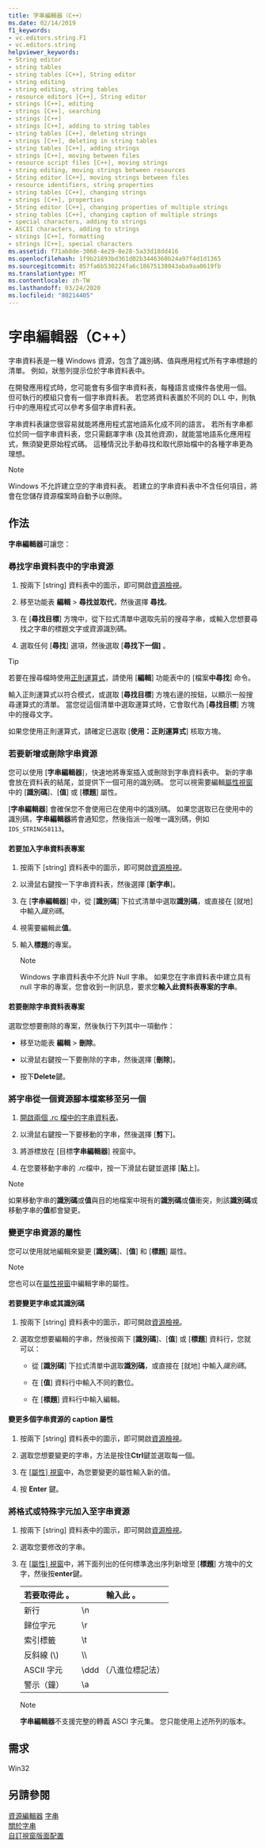 ```yaml
---
title: 字串編輯器（C++）
ms.date: 02/14/2019
f1_keywords:
- vc.editors.string.F1
- vc.editors.string
helpviewer_keywords:
- String editor
- string tables
- string tables [C++], String editor
- string editing
- string editing, string tables
- resource editors [C++], String editor
- strings [C++], editing
- strings [C++], searching
- strings [C++]
- strings [C++], adding to string tables
- string tables [C++], deleting strings
- strings [C++], deleting in string tables
- string tables [C++], adding strings
- strings [C++], moving between files
- resource script files [C++], moving strings
- string editing, moving strings between resources
- String editor [C++], moving strings between files
- resource identifiers, string properties
- string tables [C++], changing strings
- strings [C++], properties
- String editor [C++], changing properties of multiple strings
- string tables [C++], changing caption of multiple strings
- special characters, adding to strings
- ASCII characters, adding to strings
- strings [C++], formatting
- strings [C++], special characters
ms.assetid: f71ab8de-3068-4e29-8e28-5a33d18dd416
ms.openlocfilehash: 1f9b21893bd361d02b3446360b24a97f4d1d1365
ms.sourcegitcommit: 857fa6b530224fa6c18675138043aba9aa0619fb
ms.translationtype: MT
ms.contentlocale: zh-TW
ms.lasthandoff: 03/24/2020
ms.locfileid: "80214405"
---
```

# <a name="string-editor-c"></a>字串編輯器（C++）

字串資料表是一種 Windows 資源，包含了識別碼、值與應用程式所有字串標題的清單。 例如，狀態列提示位於字串資料表中。

在開發應用程式時，您可能會有多個字串資料表，每種語言或條件各使用一個。 但可執行的模組只會有一個字串資料表。 若您將資料表置於不同的 DLL 中，則執行中的應用程式可以參考多個字串資料表。

字串資料表讓您很容易就能將應用程式當地語系化成不同的語言。 若所有字串都位於同一個字串資料表，您只需翻凙字串 (及其他資源)，就能當地語系化應用程式，無須變更原始程式碼。 這種情況比手動尋找和取代原始檔中的各種字串更為理想。

> [!NOTE]
> Windows 不允許建立空的字串資料表。 若建立的字串資料表中不含任何項目，將會在您儲存資源檔案時自動予以刪除。

## <a name="how-to"></a>作法

**字串編輯器**可讓您：

### <a name="to-find-a-string-resource-in-the-string-table"></a>尋找字串資料表中的字串資源

1. 按兩下 [string] 資料表中的圖示，即可開啟[資源檢視](how-to-create-a-resource-script-file.md#create-resources)。

1. 移至功能表 **編輯** > **尋找並取代**，然後選擇 **尋找**。

1. 在 [**尋找目標**] 方塊中，從下拉式清單中選取先前的搜尋字串，或輸入您想要尋找之字串的標題文字或資源識別碼。

1. 選取任何 [**尋找**] 選項，然後選取 [**尋找下一個]** 。

> [!TIP]
> 若要在搜尋檔時使用[正則運算式](/visualstudio/ide/using-regular-expressions-in-visual-studio)，請使用 [**編輯**] 功能表中的 [檔案**中尋找**] 命令。
>
> 輸入正則運算式以符合模式，或選取 [**尋找目標**] 方塊右邊的按鈕，以顯示一般搜尋運算式的清單。 當您從這個清單中選取運算式時，它會取代為 [**尋找目標**] 方塊中的搜尋文字。
>
> 如果您使用正則運算式，請確定已選取 [**使用：正則運算式**] 核取方塊。

### <a name="to-add-or-delete-a-string-resource"></a>若要新增或刪除字串資源

您可以使用 [**字串編輯器**]，快速地將專案插入或刪除到字串資料表中。 新的字串會放在資料表的結尾，並提供下一個可用的識別碼。 您可以視需要編輯[屬性視窗](/visualstudio/ide/reference/properties-window)中的 [**識別碼**]、[**值**] 或 [**標題**] 屬性。

[**字串編輯器**] 會確保您不會使用已在使用中的識別碼。 如果您選取已在使用中的識別碼，**字串編輯器**將會通知您，然後指派一般唯一識別碼，例如 `IDS_STRING58113`。

#### <a name="to-add-a-string-table-entry"></a>若要加入字串資料表專案

1. 按兩下 [string] 資料表中的圖示，即可開啟[資源檢視](how-to-create-a-resource-script-file.md#create-resources)。

1. 以滑鼠右鍵按一下字串資料表，然後選擇 [**新字串**]。

1. 在 [**字串編輯器**] 中，從 [**識別碼**] 下拉式清單中選取**識別碼**，或直接在 [就地] 中輸入*識別碼*。

1. 視需要編輯此**值**。

1. 輸入**標題**的專案。

   > [!NOTE]
   > Windows 字串資料表中不允許 Null 字串。 如果您在字串資料表中建立具有 null 字串的專案，您會收到一則訊息，要求您**輸入此資料表專案的字串**。

#### <a name="to-delete-a-string-table-entry"></a>若要刪除字串資料表專案

選取您想要刪除的專案，然後執行下列其中一項動作：

- 移至功能表 **編輯** > **刪除**。

- 以滑鼠右鍵按一下要刪除的字串，然後選擇 [**刪除**]。

- 按下**Delete**鍵。

### <a name="to-move-a-string-from-one-resource-script-file-to-another"></a>將字串從一個資源腳本檔案移至另一個

1. [開啟兩個 .rc 檔中的字串資料表](../windows/how-to-create-a-resource-script-file.md)。

1. 以滑鼠右鍵按一下要移動的字串，然後選擇 [**剪**下]。

1. 將游標放在 [目標**字串編輯器**] 視窗中。

1. 在您要移動字串的 *.rc*檔中，按一下滑鼠右鍵並選擇 [**貼**上]。

> [!NOTE]
> 如果移動字串的**識別碼**或**值**與目的地檔案中現有的**識別碼**或**值**衝突，則該**識別碼**或移動字串的**值**都會變更。

### <a name="to-change-the-properties-of-a-string-resource"></a>變更字串資源的屬性

您可以使用就地編輯來變更 [**識別碼**]、[**值**] 和 [**標題**] 屬性。

> [!NOTE]
>  您也可以在[屬性視窗](/visualstudio/ide/reference/properties-window)中編輯字串的屬性。

#### <a name="to-change-a-string-or-its-identifier"></a>若要變更字串或其識別碼

1. 按兩下 [string] 資料表中的圖示，即可開啟[資源檢視](how-to-create-a-resource-script-file.md#create-resources)。

1. 選取您想要編輯的字串，然後按兩下 [**識別碼**]、[**值**] 或 [**標題**] 資料行，您就可以：

   - 從 [**識別碼**] 下拉式清單中選取**識別碼**，或直接在 [就地] 中輸入*識別碼*。

   - 在 [**值**] 資料行中輸入不同的數位。

   - 在 [**標題**] 資料行中輸入編輯。

#### <a name="to-change-the-caption-property-of-multiple-string-resources"></a>變更多個字串資源的 caption 屬性

1. 按兩下 [string] 資料表中的圖示，即可開啟[資源檢視](how-to-create-a-resource-script-file.md#create-resources)。

1. 選取您想要變更的字串，方法是按住**Ctrl**鍵並選取每一個。

1. 在 [[屬性] 視窗](/visualstudio/ide/reference/properties-window)中，為您要變更的屬性輸入新的值。

1. 按 **Enter** 鍵。

### <a name="to-add-formatting-or-special-characters-to-a-string-resource"></a>將格式或特殊字元加入至字串資源

1. 按兩下 [string] 資料表中的圖示，即可開啟[資源檢視](how-to-create-a-resource-script-file.md#create-resources)。

1. 選取您要修改的字串。

1. 在 [[屬性] 視窗](/visualstudio/ide/reference/properties-window)中，將下面列出的任何標準逸出序列新增至 [**標題**] 方塊中的文字，然後按**enter**鍵。

   |若要取得此 。|輸入此 。|
   |-----------------|---------------|
   | 新行 | \\n |
   | 歸位字元 | \\r |
   | 索引標籤 | \\t |
   | 反斜線 (\\) | \\\\ |
   | ASCII 字元 | \\ddd （八進位標記法） |
   | 警示（鐘） | \\a |

   > [!NOTE]
   > **字串編輯器**不支援完整的轉義 ASCI 字元集。 您只能使用上述所列的版本。

## <a name="requirements"></a>需求

Win32

## <a name="see-also"></a>另請參閱

[資源編輯器](../windows/resource-editors.md)
[字串](/windows/win32/menurc/strings)<br/>
[關於字串](/windows/win32/menurc/about-strings)<br/>
[自訂視窗版面配置](/visualstudio/ide/customizing-window-layouts-in-visual-studio)
